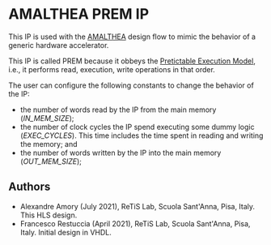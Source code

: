 # AMALTHEA PREM IP

This IP is used with the [AMALTHEA](https://projects.eclipse.org/projects/automotive.app4mc/downloads) design flow to mimic the behavior of a generic hardware accelerator. 

This IP is called PREM because it obbeys the [Pretictable Execution Model](https://www.ideals.illinois.edu/bitstream/handle/2142/16605/PREMtechrep.pdf), i.e., it performs read, execution, write operations in that order.

The user can configure the following constants to change the behavior of the IP:

 - the number of words read by the IP from the main memory (*IN_MEM_SIZE*);
 - the number of clock cycles the IP spend executing some dummy logic (*EXEC_CYCLES*). This time includes the time spent in reading and writing the memory; and
 - the number of words written by the IP into the main memory (*OUT_MEM_SIZE*);
## Authors

- Alexandre Amory (July 2021), ReTiS Lab, Scuola Sant'Anna, Pisa, Italy. This HLS design.
- Francesco Restuccia (April 2021), ReTiS Lab, Scuola Sant'Anna, Pisa, Italy. Initial design in VHDL.

